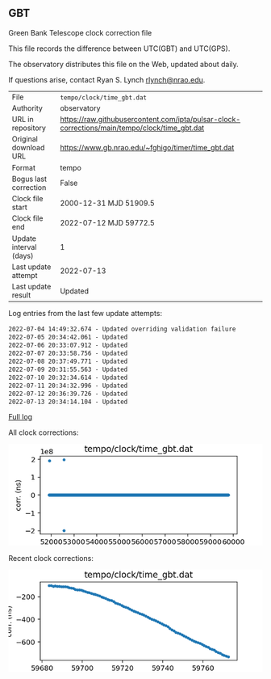 
## GBT

Green Bank Telescope clock correction file

This file records the difference between UTC(GBT) and UTC(GPS).

The observatory distributes this file on the Web, updated about daily.

If questions arise, contact Ryan S. Lynch <rlynch@nrao.edu>.

|     |     |
|:--- |:--- |
| File | `tempo/clock/time_gbt.dat` |
| Authority | observatory |
| URL in repository | <https://raw.githubusercontent.com/ipta/pulsar-clock-corrections/main/tempo/clock/time_gbt.dat> |
| Original download URL | <https://www.gb.nrao.edu/~fghigo/timer/time_gbt.dat> |
| Format | tempo |
| Bogus last correction | False |
| Clock file start | 2000-12-31 MJD 51909.5 |
| Clock file end | 2022-07-12 MJD 59772.5 |
| Update interval (days) | 1 |
| Last update attempt | 2022-07-13 |
| Last update result | Updated |

Log entries from the last few update attempts:
```
2022-07-04 14:49:32.674 - Updated overriding validation failure
2022-07-05 20:34:42.061 - Updated
2022-07-06 20:33:07.912 - Updated
2022-07-07 20:33:58.756 - Updated
2022-07-08 20:37:49.771 - Updated
2022-07-09 20:31:55.563 - Updated
2022-07-10 20:32:34.614 - Updated
2022-07-11 20:34:32.996 - Updated
2022-07-12 20:36:39.726 - Updated
2022-07-13 20:34:14.104 - Updated
```
[Full log](https://raw.githubusercontent.com/ipta/pulsar-clock-corrections/main/log/tempo/clock/time_gbt.dat.log)


All clock corrections:

![plot of all clock corrections](time_gbt.dat.png "All corrections")

Recent clock corrections:

![plot of recent clock corrections](time_gbt.dat.short.png "Recent corrections")


